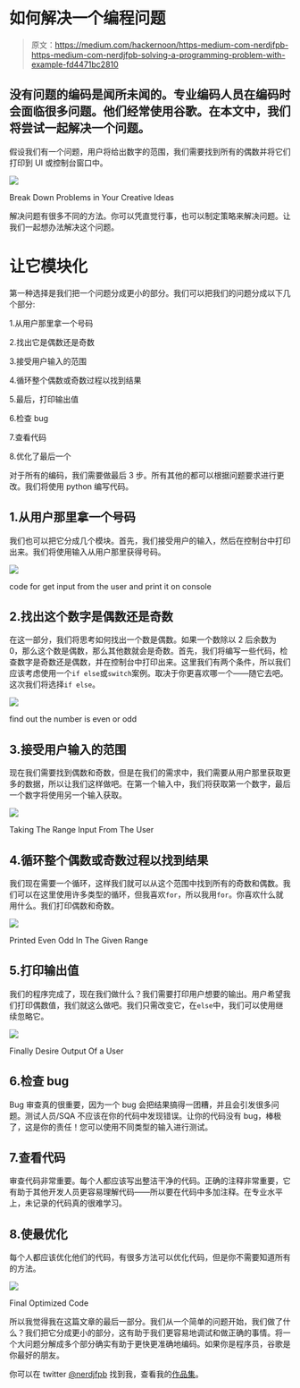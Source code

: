 # 如何解决一个编程问题

> 原文：<https://medium.com/hackernoon/https-medium-com-nerdjfpb-https-medium-com-nerdjfpb-solving-a-programming-problem-with-example-fd4471bc2810>

## 没有问题的编码是闻所未闻的。专业编码人员在编码时会面临很多问题。他们经常使用谷歌。在本文中，我们将尝试一起解决一个问题。

假设我们有一个问题，用户将给出数字的范围，我们需要找到所有的偶数并将它们打印到 UI 或控制台窗口中。

![](img/20945fb8b8530ae92c849f1df63b514a.png)

Break Down Problems in Your Creative Ideas

解决问题有很多不同的方法。你可以凭直觉行事，也可以制定策略来解决问题。让我们一起想办法解决这个问题。

# 让它模块化

第一种选择是我们把一个问题分成更小的部分。我们可以把我们的问题分成以下几个部分:

1.从用户那里拿一个号码

2.找出它是偶数还是奇数

3.接受用户输入的范围

4.循环整个偶数或奇数过程以找到结果

5.最后，打印输出值

6.检查 bug

7.查看代码

8.优化了最后一个

对于所有的编码，我们需要做最后 3 步。所有其他的都可以根据问题要求进行更改。我们将使用 python 编写代码。

## 1.从用户那里拿一个号码

我们也可以把它分成几个模块。首先，我们接受用户的输入，然后在控制台中打印出来。我们将使用输入从用户那里获得号码。

![](img/5b9bb1a6cb5433aff6f15742c0700803.png)

code for get input from the user and print it on console

## 2.找出这个数字是偶数还是奇数

在这一部分，我们将思考如何找出一个数是偶数。如果一个数除以 2 后余数为 0，那么这个数是偶数，那么其他数就会是奇数。首先，我们将编写一些代码，检查数字是奇数还是偶数，并在控制台中打印出来。这里我们有两个条件，所以我们应该考虑使用一个`if else`或`switch`案例。取决于你更喜欢哪一个——随它去吧。这次我们将选择`if else`。

![](img/aeae69e4af967da8886dc873333fbe05.png)

find out the number is even or odd

## 3.接受用户输入的范围

现在我们需要找到偶数和奇数，但是在我们的需求中，我们需要从用户那里获取更多的数据，所以让我们这样做吧。在第一个输入中，我们将获取第一个数字，最后一个数字将使用另一个输入获取。

![](img/126da00be8c8d2235858d6ab4429b2fb.png)

Taking The Range Input From The User

## 4.循环整个偶数或奇数过程以找到结果

我们现在需要一个循环，这样我们就可以从这个范围中找到所有的奇数和偶数。我们可以在这里使用许多类型的循环，但我喜欢`for`，所以我用`for`。你喜欢什么就用什么。我们打印偶数和奇数。

![](img/d3748a0409bb1f7681bb3c871190b277.png)

Printed Even Odd In The Given Range

## 5.打印输出值

我们的程序完成了，现在我们做什么？我们需要打印用户想要的输出。用户希望我们打印偶数值，我们就这么做吧。我们只需改变它，在`else`中，我们可以使用继续忽略它。

![](img/c58bf8ef3bca9aeb20c6231186260cca.png)

Finally Desire Output Of a User

## 6.检查 bug

Bug 审查真的很重要，因为一个 bug 会把结果搞得一团糟，并且会引发很多问题。测试人员/SQA 不应该在你的代码中发现错误。让你的代码没有 bug，棒极了，这是你的责任！您可以使用不同类型的输入进行测试。

## 7.查看代码

审查代码非常重要。每个人都应该写出整洁干净的代码。正确的注释非常重要，它有助于其他开发人员更容易理解代码——所以要在代码中多加注释。在专业水平上，未记录的代码真的很难学习。

## 8.使最优化

每个人都应该优化他们的代码，有很多方法可以优化代码，但是你不需要知道所有的方法。

![](img/70657c68c691f5886c65533aa807d3f2.png)

Final Optimized Code

所以我觉得我在这篇文章的最后一部分。我们从一个简单的问题开始，我们做了什么？我们把它分成更小的部分，这有助于我们更容易地调试和做正确的事情。将一个大问题分解成多个部分确实有助于更快更准确地编码。如果你是程序员，谷歌是你最好的朋友。

你可以在 twitter [@nerdjfpb](https://twitter.com/nerdjfpb) 找到我，查看我的[作品集](https://nerdjfpb.com)。